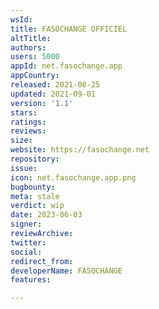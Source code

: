 ```yaml
---
wsId: 
title: FASOCHANGE OFFICIEL
altTitle: 
authors: 
users: 5000
appId: net.fasochange.app
appCountry: 
released: 2021-08-25
updated: 2021-09-01
version: '1.1'
stars: 
ratings: 
reviews: 
size: 
website: https://fasochange.net
repository: 
issue: 
icon: net.fasochange.app.png
bugbounty: 
meta: stale
verdict: wip
date: 2023-06-03
signer: 
reviewArchive: 
twitter: 
social: 
redirect_from: 
developerName: FASOCHANGE
features: 

---
```


